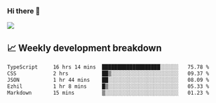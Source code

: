 ### Hi there 👋
<img align="center" src="https://github-readme-stats.vercel.app/api?username=Tumao727&show_icons=true&hide_title=true&theme=dracula" />


## 📈 Weekly development breakdown
<!--START_SECTION:waka-->

```txt
TypeScript     16 hrs 14 mins  ███████████████████░░░░░░   75.78 %
CSS            2 hrs           ██▒░░░░░░░░░░░░░░░░░░░░░░   09.37 %
JSON           1 hr 44 mins    ██░░░░░░░░░░░░░░░░░░░░░░░   08.09 %
Ezhil          1 hr 8 mins     █▒░░░░░░░░░░░░░░░░░░░░░░░   05.33 %
Markdown       15 mins         ▒░░░░░░░░░░░░░░░░░░░░░░░░   01.23 %
```

<!--END_SECTION:waka-->